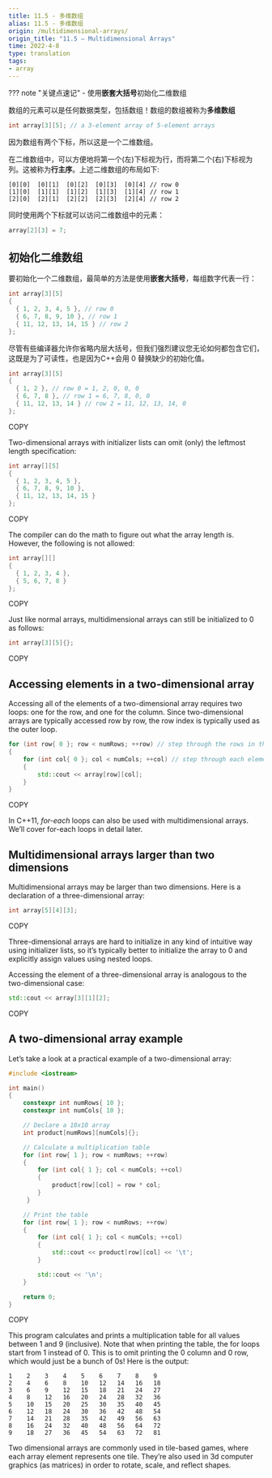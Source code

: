 ```yaml
---
title: 11.5 - 多维数组
alias: 11.5 - 多维数组
origin: /multidimensional-arrays/
origin_title: "11.5 — Multidimensional Arrays"
time: 2022-4-8
type: translation
tags:
- array
---
```


??? note "关键点速记"
	- 使用**嵌套大括号**初始化二维数组
	

数组的元素可以是任何数据类型，包括数组！数组的数组被称为**多维数组**

```cpp
int array[3][5]; // a 3-element array of 5-element arrays
```


因为数组有两个下标，所以这是一个二维数组。

在二维数组中，可以方便地将第一个(左)下标视为行，而将第二个(右)下标视为列。这被称为**行主序**。上述二维数组的布局如下:

```
[0][0]  [0][1]  [0][2]  [0][3]  [0][4] // row 0
[1][0]  [1][1]  [1][2]  [1][3]  [1][4] // row 1
[2][0]  [2][1]  [2][2]  [2][3]  [2][4] // row 2
```

同时使用两个下标就可以访问二维数组中的元素：

```cpp
array[2][3] = 7;
```


## 初始化二维数组

要初始化一个二维数组，最简单的方法是使用**嵌套大括号**，每组数字代表一行：

```cpp
int array[3][5]
{
  { 1, 2, 3, 4, 5 }, // row 0
  { 6, 7, 8, 9, 10 }, // row 1
  { 11, 12, 13, 14, 15 } // row 2
};
```


尽管有些编译器允许你省略内层大括号，但我们强烈建议您无论如何都包含它们，这既是为了可读性，也是因为C++会用 0 替换缺少的初始化值。

```cpp
int array[3][5]
{
  { 1, 2 }, // row 0 = 1, 2, 0, 0, 0
  { 6, 7, 8 }, // row 1 = 6, 7, 8, 0, 0
  { 11, 12, 13, 14 } // row 2 = 11, 12, 13, 14, 0
};
```

COPY

Two-dimensional arrays with initializer lists can omit (only) the leftmost length specification:

```cpp
int array[][5]
{
  { 1, 2, 3, 4, 5 },
  { 6, 7, 8, 9, 10 },
  { 11, 12, 13, 14, 15 }
};
```

COPY

The compiler can do the math to figure out what the array length is. However, the following is not allowed:

```cpp
int array[][]
{
  { 1, 2, 3, 4 },
  { 5, 6, 7, 8 }
};
```

COPY

Just like normal arrays, multidimensional arrays can still be initialized to 0 as follows:

```cpp
int array[3][5]{};
```

COPY

## Accessing elements in a two-dimensional array

Accessing all of the elements of a two-dimensional array requires two loops: one for the row, and one for the column. Since two-dimensional arrays are typically accessed row by row, the row index is typically used as the outer loop.

```cpp
for (int row{ 0 }; row < numRows; ++row) // step through the rows in the array
{
    for (int col{ 0 }; col < numCols; ++col) // step through each element in the row
    {
        std::cout << array[row][col];
    }
}
```

COPY

In C++11, _for-each_ loops can also be used with multidimensional arrays. We’ll cover for-each loops in detail later.

## Multidimensional arrays larger than two dimensions

Multidimensional arrays may be larger than two dimensions. Here is a declaration of a three-dimensional array:

```cpp
int array[5][4][3];
```

COPY

Three-dimensional arrays are hard to initialize in any kind of intuitive way using initializer lists, so it’s typically better to initialize the array to 0 and explicitly assign values using nested loops.

Accessing the element of a three-dimensional array is analogous to the two-dimensional case:

```cpp
std::cout << array[3][1][2];
```

COPY

## A two-dimensional array example

Let’s take a look at a practical example of a two-dimensional array:

```cpp
#include <iostream>

int main()
{
    constexpr int numRows{ 10 };
    constexpr int numCols{ 10 };

    // Declare a 10x10 array
    int product[numRows][numCols]{};

    // Calculate a multiplication table
    for (int row{ 1 }; row < numRows; ++row)
    {
        for (int col{ 1 }; col < numCols; ++col)
        {
            product[row][col] = row * col;
        }
     }

    // Print the table
    for (int row{ 1 }; row < numRows; ++row)
    {
        for (int col{ 1 }; col < numCols; ++col)
        {
            std::cout << product[row][col] << '\t';
        }

        std::cout << '\n';
    }

    return 0;
}
```

COPY

This program calculates and prints a multiplication table for all values between 1 and 9 (inclusive). Note that when printing the table, the for loops start from 1 instead of 0. This is to omit printing the 0 column and 0 row, which would just be a bunch of 0s! Here is the output:

```
1    2    3    4    5    6    7    8    9
2    4    6    8    10   12   14   16   18
3    6    9    12   15   18   21   24   27
4    8    12   16   20   24   28   32   36
5    10   15   20   25   30   35   40   45
6    12   18   24   30   36   42   48   54
7    14   21   28   35   42   49   56   63
8    16   24   32   40   48   56   64   72
9    18   27   36   45   54   63   72   81
```

Two dimensional arrays are commonly used in tile-based games, where each array element represents one tile. They’re also used in 3d computer graphics (as matrices) in order to rotate, scale, and reflect shapes.